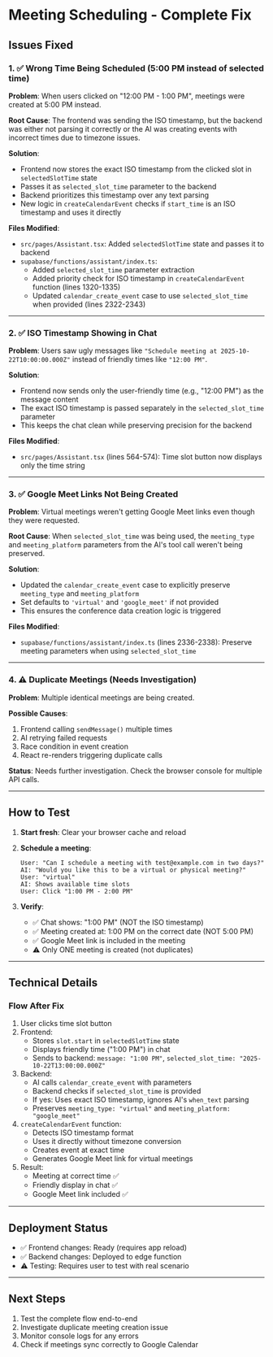 # Meeting Scheduling - Complete Fix

## Issues Fixed

### 1. ✅ Wrong Time Being Scheduled (5:00 PM instead of selected time)
**Problem**: When users clicked on "12:00 PM - 1:00 PM", meetings were created at 5:00 PM instead.

**Root Cause**: The frontend was sending the ISO timestamp, but the backend was either not parsing it correctly or the AI was creating events with incorrect times due to timezone issues.

**Solution**: 
- Frontend now stores the exact ISO timestamp from the clicked slot in `selectedSlotTime` state
- Passes it as `selected_slot_time` parameter to the backend
- Backend prioritizes this timestamp over any text parsing
- New logic in `createCalendarEvent` checks if `start_time` is an ISO timestamp and uses it directly

**Files Modified**:
- `src/pages/Assistant.tsx`: Added `selectedSlotTime` state and passes it to backend
- `supabase/functions/assistant/index.ts`: 
  - Added `selected_slot_time` parameter extraction
  - Added priority check for ISO timestamp in `createCalendarEvent` function (lines 1320-1335)
  - Updated `calendar_create_event` case to use `selected_slot_time` when provided (lines 2322-2343)

---

### 2. ✅ ISO Timestamp Showing in Chat
**Problem**: Users saw ugly messages like `"Schedule meeting at 2025-10-22T10:00:00.000Z"` instead of friendly times like `"12:00 PM"`.

**Solution**: 
- Frontend now sends only the user-friendly time (e.g., "12:00 PM") as the message content
- The exact ISO timestamp is passed separately in the `selected_slot_time` parameter
- This keeps the chat clean while preserving precision for the backend

**Files Modified**:
- `src/pages/Assistant.tsx` (lines 564-574): Time slot button now displays only the time string

---

### 3. ✅ Google Meet Links Not Being Created
**Problem**: Virtual meetings weren't getting Google Meet links even though they were requested.

**Root Cause**: When `selected_slot_time` was being used, the `meeting_type` and `meeting_platform` parameters from the AI's tool call weren't being preserved.

**Solution**:
- Updated the `calendar_create_event` case to explicitly preserve `meeting_type` and `meeting_platform` 
- Set defaults to `'virtual'` and `'google_meet'` if not provided
- This ensures the conference data creation logic is triggered

**Files Modified**:
- `supabase/functions/assistant/index.ts` (lines 2336-2338): Preserve meeting parameters when using `selected_slot_time`

---

### 4. ⚠️ Duplicate Meetings (Needs Investigation)
**Problem**: Multiple identical meetings are being created.

**Possible Causes**:
1. Frontend calling `sendMessage()` multiple times
2. AI retrying failed requests
3. Race condition in event creation
4. React re-renders triggering duplicate calls

**Status**: Needs further investigation. Check the browser console for multiple API calls.

---

## How to Test

1. **Start fresh**: Clear your browser cache and reload
2. **Schedule a meeting**:
   ```
   User: "Can I schedule a meeting with test@example.com in two days?"
   AI: "Would you like this to be a virtual or physical meeting?"
   User: "virtual"
   AI: Shows available time slots
   User: Click "1:00 PM - 2:00 PM"
   ```

3. **Verify**:
   - ✅ Chat shows: "1:00 PM" (NOT the ISO timestamp)
   - ✅ Meeting created at: 1:00 PM on the correct date (NOT 5:00 PM)
   - ✅ Google Meet link is included in the meeting
   - ⚠️ Only ONE meeting is created (not duplicates)

---

## Technical Details

### Flow After Fix

1. User clicks time slot button
2. Frontend:
   - Stores `slot.start` in `selectedSlotTime` state
   - Displays friendly time ("1:00 PM") in chat
   - Sends to backend: `message: "1:00 PM"`, `selected_slot_time: "2025-10-22T13:00:00.000Z"`
3. Backend:
   - AI calls `calendar_create_event` with parameters
   - Backend checks if `selected_slot_time` is provided
   - If yes: Uses exact ISO timestamp, ignores AI's `when_text` parsing
   - Preserves `meeting_type: "virtual"` and `meeting_platform: "google_meet"`
4. `createCalendarEvent` function:
   - Detects ISO timestamp format
   - Uses it directly without timezone conversion
   - Creates event at exact time
   - Generates Google Meet link for virtual meetings
5. Result:
   - Meeting at correct time ✅
   - Friendly display in chat ✅
   - Google Meet link included ✅

---

## Deployment Status

- ✅ Frontend changes: Ready (requires app reload)
- ✅ Backend changes: Deployed to edge function
- ⚠️ Testing: Requires user to test with real scenario

---

## Next Steps

1. Test the complete flow end-to-end
2. Investigate duplicate meeting creation issue
3. Monitor console logs for any errors
4. Check if meetings sync correctly to Google Calendar

